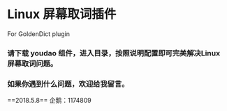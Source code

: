 # Linux 屏幕取词插件
For GoldenDict plugin

### 请下载 youdao 组件，进入目录，按照说明配置即可完美解决Linux 屏幕取词问题。
### 如果你遇到什么问题，欢迎给我留言。

==2018.5.8== 企鹅：1174809
